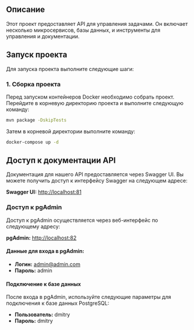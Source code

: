 ## Описание

Этот проект предоставляет API для управления задачами. Он включает несколько микросервисов, базы данных, и инструменты для управления и документации.

## Запуск проекта

Для запуска проекта выполните следующие шаги:

### 1. Сборка проекта

Перед запуском контейнеров Docker необходимо собрать проект. Перейдите в корневую директорию проекта и выполните следующую команду:

```bash
mvn package -DskipTests
```

Затем в корневой директории выполните команду:

```bash
docker-compose up -d
```

## Доступ к документации API

Документация для нашего API предоставляется через Swagger UI. Вы можете получить доступ к интерфейсу Swagger на следующем адресе:

**Swagger UI:** [http://localhost:81](http://localhost:81)

### Доступ к pgAdmin

 Доступ к pgAdmin осуществляется через веб-интерфейс по следующему адресу:

**pgAdmin:** [http://localhost:82](http://localhost:82)

#### Данные для входа в pgAdmin:

- **Логин:** admin@admin.com
- **Пароль:** admin

#### Подключение к базе данных

После входа в pgAdmin, используйте следующие параметры для подключения к базе данных PostgreSQL:

- **Пользователь:** dmitry
- **Пароль:** dmitry

